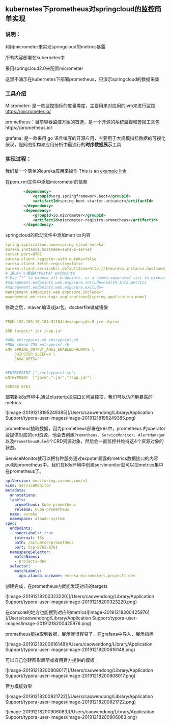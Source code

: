 ## kubernetes下prometheus对springcloud的监控简单实现

### 说明：

利用micrometer来实现springcloud的metrics暴露

所有内容部署在kubernetes中

采用springcloud2.0来配置micrometer

这里不演示在kubernetes下部署prometheus，只演示springcloud的数据采集

### 工具介绍

Micrometer: 是一款监控指标的度量类库，主要用来对应用的jvm来进行监控 https://micrometer.io/

prometheus：目前容器监控方案的首选，是一个开源的系统监视和警报工具包https://prometheus.io/

grafana: 是一款采用 go 语言编写的开源应用，主要用于大规模指标数据的可视化展现，是网络架构和应用分析中最流行的**时序数据展示**工具.

### 实现过程：

我们拿一个简单的eureka应用来操作
This is an [example link](https://github.com/cwdgit/eureka-micrometer/ "With a Title"). 

在pom.xml文件中添加micrometer的依赖

```xml
		<dependency>
            <groupId>org.springframework.boot</groupId>
            <artifactId>spring-boot-starter-actuator</artifactId>
        </dependency>
        <dependency>
            <groupId>io.micrometer</groupId>
            <artifactId>micrometer-registry-prometheus</artifactId>
        </dependency>

```



springcloud的启动文件中添加metrics内容

```yaml
spring.application.name=spring-cloud-eureka
eureka.instance.hostname=eureka-server
server.port=8761
eureka.client.register-with-eureka=false
eureka.client.fetch-registry=false
eureka.client.serviceUrl.defaultZone=http://${eureka.instance.hostname}:${server.port}/eureka/
# 通过HTTP暴露Actuator endpoints
# Use "*" to expose all endpoints, or a comma-separated list to expose selected ones
#management.endpoints.web.exposure.include=health,info,metrics
#management.endpoints.web.exposure.exclude=
management.endpoints.web.exposure.include=*
management.metrics.tags.application=${spring.application.name}

```

修改之后，maven编译成jar包，dockerfile做成镜像

```yaml
  
FROM 192.168.16.104:31104/dev/openjdk:8-jre-alpine

ADD target/*.jar /app.jar

#ADD entrypoint.sh entrypoint.sh
#RUN chmod 755 entrypoint.sh 
ENV SPRING_OUTPUT_ANSI_ENABLED=ALWAYS \
    JHIPSTER_SLEEP=0 \
    JAVA_OPTS=""


#ENTRYPOINT ["./entrypoint.sh"]
ENTRYPOINT  ["java","-jar","/app.jar"]

EXPOSE 8761
```

部署到k8s环境中,通过clusterip加端口访问监控项，我们可以访问到暴露的metrics

![image-20191218195249385](/Users/caowendong/Library/Application Support/typora-user-images/image-20191218195249385.png)

prometheus抽取数据，因为prometheus部署在k8s中，prometheus 的operator会提供对应的crd资源，他会去创建`Prometheus`、`ServiceMonitor`、`AlertManage`r以及`PrometheusRule`4个CRD资源对象，然后会一直监控并维持这4个资源对象的状态。

ServiceMonitor就可以把各种服务通过expoter暴露的metrics数据接口的内容pull到prometheus中。我们在k8s环境中创建servimonitor就可以把metrics集中在prometheus了。

```yaml
apiVersion: monitoring.coreos.com/v1
kind: ServiceMonitor
metadata:
  annotations:
  labels:
    prometheus: kube-prometheus
    release: kube-prometheus
  name: eureka
  namespace: alauda-system
spec:
  endpoints:
  - honorLabels: true
    interval: 15s
    path: /actuator/prometheus
    port: tcp-8761-8761
  namespaceSelector:
    matchNames:
    - project1-dev
  selector:
    matchLabels:
      app.alauda.io/name: eureka-micrometers.project1-dev
```

创建完成，在prometheus内就能发现对应的targets

![image-20191218200323220](/Users/caowendong/Library/Application Support/typora-user-images/image-20191218200323220.png)

在console的地方也能搜到对应的metrics![image-20191218200425976](/Users/caowendong/Library/Application Support/typora-user-images/image-20191218200425976.png)

prometheus能抽取到数据，展示就很容易了，在grafana中导入，展示指标

![image-20191218200616148](/Users/caowendong/Library/Application Support/typora-user-images/image-20191218200616148.png)

可以自己创建图形展示或者用官方提供的模板

![image-20191218200808017](/Users/caowendong/Library/Application Support/typora-user-images/image-20191218200808017.png)

官方模板效果

![image-20191218200921722](/Users/caowendong/Library/Application Support/typora-user-images/image-20191218200921722.png)

![image-20191218200906083](/Users/caowendong/Library/Application Support/typora-user-images/image-20191218200906083.png)

